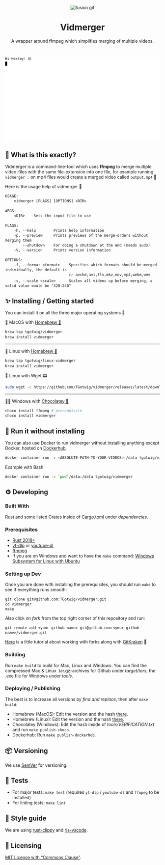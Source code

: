 <p align="center"><a><img src="http://www.angelfire.com/clone/saiyansforever/images/VegettoFusionHD.gif" alt="fusion gif" height="256"/></a></p>

<h1 align="center">Vidmerger</h1>
<p align="center">A wrapper around ffmpeg which simplifies merging of multiple videos.</p>
<br>
<p align="center"><img src="img/demo.svg" alt="fusion gif"/></p>

## 🙉 What is this exactly?

Vidmerger is a command-line-tool which uses **ffmpeg** to merge multiple video-files with the same file-extension into one file, for example running `vidmerger .` on mp4 files would create a merged video called `output.mp4` 🐣

Here is the usage help of vidmerger 🤗

```shell
USAGE:
    vidmerger [FLAGS] [OPTIONS] <DIR>

ARGS:
    <DIR>    Sets the input file to use

FLAGS:
    -h, --help        Prints help information
    -p, --preview     Prints previews of the merge-orders without merging them
        --shutdown    For doing a shutdown at the end (needs sudo)
    -V, --version     Prints version information

OPTIONS:
    -f, --format <format>    Specifies which formats should be merged individually, the default is
                             👉 avchd,avi,flv,mkv,mov,mp4,webm,wmv
    -s, --scale <scale>      Scales all videos up before merging, a valid value would be "320:240"
```

## ✨ Installing / Getting started

You can install it on all the three major operating systems 🤗

🍎 MacOS with [Homebrew 🍺](https://github.com/TGotwig/homebrew-vidmerger/blob/master/vidmerger.rb)

```bash
brew tap tgotwig/vidmerger
brew install vidmerger
```

---

🐧 Linux with [Homebrew 🍺](https://github.com/TGotwig/homebrew-linux-vidmerger/blob/master/vidmerger.rb)

```bash
brew tap tgotwig/linux-vidmerger
brew install vidmerger
```

🐧 Linux with Wget 📟

```bash
sudo wget -c https://github.com/TGotwig/vidmerger/releases/latest/download/vidmerger-linux.tar.gz -O - | sudo tar -xz -C /usr/local/bin
```

---

🏳️‍🌈 Windows with [Chocolatey 🍫](https://chocolatey.org/packages/vidmerger)

```powershell
choco install ffmpeg # prerequisite
choco install vidmerger
```

## 🐳 Run it without installing

You can also use Docker to run vidmerger without installing anything except Docker, hosted on [Dockerhub](https://hub.docker.com/r/tgotwig/vidmerger).

```bash
docker container run -v <ABSOLUTE-PATH-TO-YOUR-VIDEOS>:/data tgotwig/vidmerger
```

Example with Bash:

```bash
docker container run -v `pwd`/data:/data tgotwig/vidmerger
```

## ⚙️ Developing

### Built With

Rust and some listed Crates inside of [Cargo.toml](Cargo.toml) under _dependencies_.

### Prerequisites

- [Rust 2018+](https://www.rust-lang.org/tools/install)
- [yt-dlp](https://github.com/yt-dlp/yt-dlp) or [youtube-dl](http://ytdl-org.github.io/youtube-dl/download.html)
- [ffmpeg](https://ffmpeg.org/download.html)
- If you are on Windows and want to have the `make` command: [Windows Subsystem for Linux with Ubuntu](https://www.microsoft.com/de-de/p/ubuntu-2004-lts/9n6svws3rx71?activetab=pivot:overviewtab)

### Setting up Dev

Once you are done with installing the prerequisites, you should run `make` to see if everything runs smooth:

```shell
git clone git@github.com:TGotwig/vidmerger.git
cd vidmerger
make
```

Also click on _fork_ from the top right corner of this repository and run:

```shell
git remote add <your-github-name> git@github.com:<your-github-name>/vidmerger.git
```

[Here](https://youtu.be/j_qpzND5yAg) is a little tutorial about working with forks along with [GitKraken](https://www.gitkraken.com) 🐙

### Building

Run `make build` to build for Mac, Linux and Windows. You can find the compressed Mac & Linux .tar.gz-archives for Github under _target/tars_, the .exe file for Windows under _tools_.

### Deploying / Publishing

The best is to increase all versions by _find and replace_, then after `make build`:

- Homebrew (MacOS): Edit the version and the hash [there](https://github.com/TGotwig/homebrew-vidmerger/blob/master/vidmerger.rb).
- Homebrew (Linux): Edit the version and the hash [there](https://github.com/TGotwig/homebrew-linux-vidmerger/blob/master/vidmerger.rb).
- Chocolatey (Windows): Edit the hash inside of _tools/VERIFICATION.txt_ and run `make publish-choco`.
- Dockerhub: Run `make publish-dockerhub`.

## 📦 Versioning

We use [SemVer](http://semver.org/) for versioning.

## 🧪 Tests

- For major tests: `make test` (requires `yt-dlp` / `youtube-dl` and `ffmpeg` to be installed)
- For linting tests: `make lint`

## 🌟 Style guide

We are using [rust-clippy](rust-clippy) and [rls-vscode](https://github.com/rust-lang/rls-vscode).

## 📜 Licensing

[MIT License with “Commons Clause”](LICENSE).
